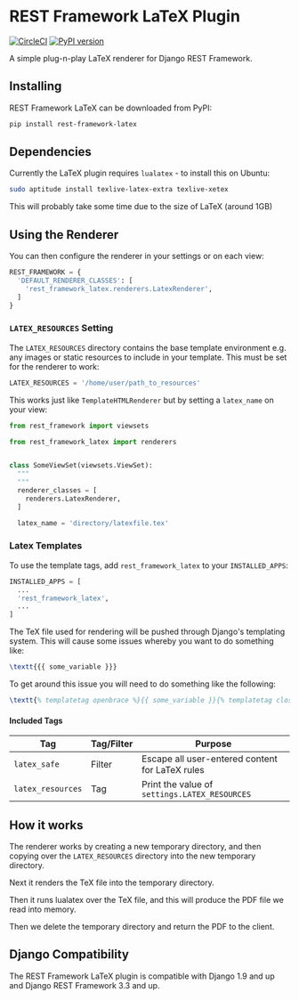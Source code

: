 # REST Framework LaTeX Plugin

[![CircleCI](https://circleci.com/gh/mypebble/rest-framework-latex.svg?style=svg)](https://circleci.com/gh/mypebble/rest-framework-latex)
[![PyPI version](https://badge.fury.io/py/rest-framework-latex.svg)](https://badge.fury.io/py/rest-framework-latex)

A simple plug-n-play LaTeX renderer for Django REST Framework.

## Installing

REST Framework LaTeX can be downloaded from PyPI:

```bash
pip install rest-framework-latex
```

## Dependencies

Currently the LaTeX plugin requires `lualatex` - to install this on Ubuntu:

```bash
sudo aptitude install texlive-latex-extra texlive-xetex
```

This will probably take some time due to the size of LaTeX (around 1GB)

## Using the Renderer

You can then configure the renderer in your settings or on each view:

```python
REST_FRAMEWORK = {
  'DEFAULT_RENDERER_CLASSES': [
    'rest_framework_latex.renderers.LatexRenderer',
  ]
}
```

### `LATEX_RESOURCES` Setting

The `LATEX_RESOURCES` directory contains the base template environment e.g.
any images or static resources to include in your template. This must be set for
the renderer to work:

```python
LATEX_RESOURCES = '/home/user/path_to_resources'
```

This works just like `TemplateHTMLRenderer` but by setting a `latex_name` on
your view:

```python
from rest_framework import viewsets

from rest_framework_latex import renderers


class SomeViewSet(viewsets.ViewSet):
  """
  """
  renderer_classes = [
    renderers.LatexRenderer,
  ]

  latex_name = 'directory/latexfile.tex'
```

### Latex Templates

To use the template tags, add `rest_framework_latex` to your `INSTALLED_APPS`:

```python
INSTALLED_APPS = [
  ...
  'rest_framework_latex',
  ...
]
```

The TeX file used for rendering will be pushed through Django's templating
system. This will cause some issues whereby you want to do something like:

```latex
\textt{{{ some_variable }}}
```

To get around this issue you will need to do something like the following:

```latex
\textt{% templatetag openbrace %}{{ some_variable }}{% templatetag closebrace %}
```

#### Included Tags

|        Tag        | Tag/Filter  |                    Purpose                      |
|-------------------|-------------|-------------------------------------------------|
|    `latex_safe`   |    Filter   | Escape all user-entered content for LaTeX rules |
| `latex_resources` |      Tag    |  Print the value of `settings.LATEX_RESOURCES`  |

## How it works

The renderer works by creating a new temporary directory, and then copying
over the `LATEX_RESOURCES` directory into the new temporary directory.

Next it renders the TeX file into the temporary directory.

Then it runs lualatex over the TeX file, and this will produce the PDF file
we read into memory.

Then we delete the temporary directory and return the PDF to the client.

## Django Compatibility

The REST Framework LaTeX plugin is compatible with Django 1.9 and up and
Django REST Framework 3.3 and up.

